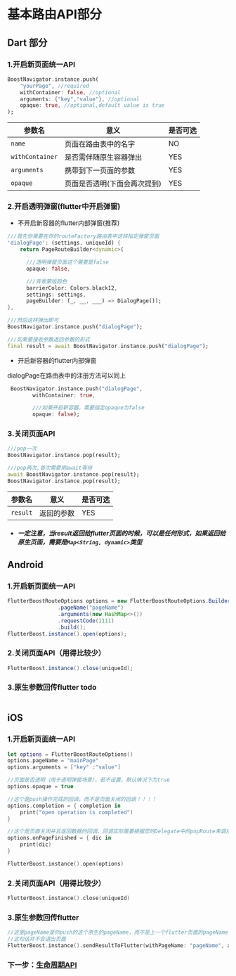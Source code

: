 # 基本路由API部分

## Dart 部分
### 1.开启新页面统一API
```dart
BoostNavigator.instance.push(
    "yourPage", //required
    withContainer: false, //optional
    arguments: {"key","value"}, //optional
    opaque: true, //optional,default value is true
);
```

参数名 | 意义 | 是否可选
-------- | -----| -----
`name` | 页面在路由表中的名字 | NO
`withContainer` | 是否需伴随原生容器弹出 | YES 
`arguments` | 携带到下一页面的参数 | YES
`opaque` | 页面是否透明(下面会再次提到) | YES

### 2.开启透明弹窗(flutter中开启弹窗)

- 不开启新容器的flutter内部弹窗(推荐)

```dart
///首先你需要在你的routeFactory路由表中这样指定弹窗页面
'dialogPage': (settings, uniqueId) {
    return PageRouteBuilder<dynamic>(

      ///透明弹窗页面这个需要是false
      opaque: false,

      ///背景蒙版颜色
      barrierColor: Colors.black12,
      settings: settings,
      pageBuilder: (_, __, ___) => DialogPage());
},

///然后这样弹出即可
BoostNavigator.instance.push("dialogPage");

///如果要接收参数返回参数的形式
final result = await BoostNavigator.instance.push("dialogPage");
```


- 开启新容器的flutter内部弹窗

dialogPage在路由表中的注册方法可以同上
```dart
 BoostNavigator.instance.push("dialogPage",
        withContainer: true,

        ///如果开启新容器，需要指定opaque为false
        opaque: false);
```


### 3.关闭页面API
```dart
///pop一次
BoostNavigator.instance.pop(result);

///pop两次,首次需要用await等待
await BoostNavigator.instance.pop(result);
BoostNavigator.instance.pop(result);
```

参数名 | 意义 | 是否可选
-------- | -----| -----
`result` | 返回的参数 | YES
 - ##### 一定注意，当result返回给flutter页面的时候，可以是任何形式，如果返回给原生页面，需要是`Map<String, dynamic>`类型



## Android
### 1.开启新页面统一API
```java
FlutterBoostRouteOptions options = new FlutterBoostRouteOptions.Builder()
                .pageName("pageName")
                .arguments(new HashMap<>())
                .requestCode(1111)
                .build();
FlutterBoost.instance().open(options);
```


### 2.关闭页面API（用得比较少）
```java
FlutterBoost.instance().close(uniqueId);
```


### 3.原生参数回传flutter todo
```java

```
## iOS

### 1.开启新页面统一API

```swift
let options = FlutterBoostRouteOptions()
options.pageName = "mainPage"
options.arguments = ["key" :"value"]

//页面是否透明（用于透明弹窗场景），若不设置，默认情况下为true
options.opaque = true

//这个是push操作完成的回调，而不是页面关闭的回调！！！！
options.completion = { completion in
    print("open operation is completed")
}

//这个是页面关闭并且返回数据的回调，回调实际需要根据您的Delegate中的popRoute来调用
options.onPageFinished = { dic in
    print(dic)
}

FlutterBoost.instance().open(options)
```

### 2.关闭页面API（用得比较少）
```swift
FlutterBoost.instance().close(uniqueId)
```

### 3.原生参数回传flutter
```swift
//这里pageName是你push的这个原生的pageName，而不是上一个flutter页面的pageName
//这句话并不会退出页面
FlutterBoost.instance().sendResultToFlutter(withPageName: "pageName", arguments: ["key":"value"])
```

### 下一步：[生命周期API](https://github.com/alibaba/flutter_boost/blob/master/docs/lifecycle.md)
